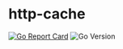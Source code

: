 # http-cache

[![Go Report Card](https://goreportcard.com/badge/github.com/alexmerren/httpcache)](https://goreportcard.com/report/github.com/alexmerren/httpcache)
![Go Version](https://img.shields.io/badge/go%20version-%3E=1.21-61CFDD.svg?style=flat-square)